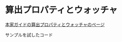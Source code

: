# 算出プロパティとウォッチャ

[本家ガイドの算出プロパティとウォッチャのページ](https://jp.vuejs.org/v2/guide/computed.html)

サンプルを試したコード